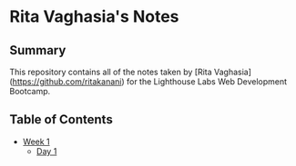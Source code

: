 # Rita Vaghasia's Notes

## Summary

This repository contains all of the notes taken by [Rita Vaghasia] (https://github.com/ritakanani) for the Lighthouse Labs Web Development Bootcamp.

## Table of Contents
* [Week 1](/week_1)
  * [Day 1](/week_1/Day_1) 
